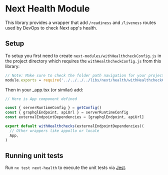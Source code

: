 <!-- gitbook-navigation: "Health" -->

# Next Health Module

This library provides a wrapper that add `/readiness` and `/liveness` routes used by DevOps to check Next app's health.

## Setup

To setup you first need to create `next-modules/withHealthcheckConfig.js` in the project directory
which requires the `withHealthcheckConfig.js` from this library:

```javascript
// Note: Make sure to check the folder path navigation for your project
module.exports = require('../../../../libs/next/health/withHealthcheckConfig')
```

Then in your \_app.tsx (or similar) add:

```javascript
// Here is App component defined

const { serverRuntimeConfig } = getConfig()
const { graphqlEndpoint, apiUrl } = serverRuntimeConfig
const externalEndpointDependencies = [graphqlEndpoint, apiUrl]

export default withHealthchecks(externalEndpointDependencies)(
  // Other wrappers like appollo or locale
  App,
)
```

## Running unit tests

Run `nx test next-health` to execute the unit tests via [Jest](https://jestjs.io).

